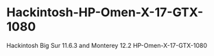 # Hackintosh-HP-Omen-X-17-GTX-1080
Hackintosh Big Sur 11.6.3 and Monterey 12.2 HP-Omen-X-17-GTX-1080
